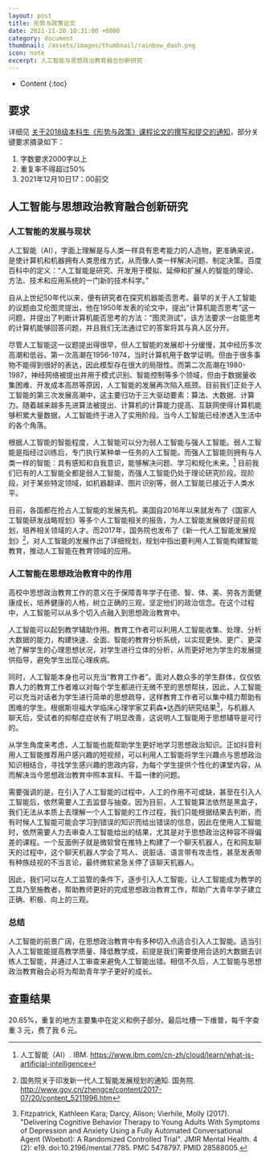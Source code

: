 ```yaml
---
layout: post
title: 形势与政策论文
date: 2021-11-20 10:31:00 +0800
category: document
thumbnail: /assets/images/thumbnail/rainbow_dash.png
icon: note
excerpt: 人工智能与思想政治教育融合创新研究
---
```


* Content
{:toc}

<!--more-->

## 要求

详细见 [关于2018级本科生《形势与政策》课程论文的撰写和提交的通知](http://jw.scut.edu.cn/zhinan/cms/article/view.do?type=posts&id=ff80808179e44d41017bcd848dc500a2)，部分关键要求摘录如下：

1. 字数要求2000字以上
2. 重复率不得超过50%
3. 2021年12月10日17：00前交

## 人工智能与思想政治教育融合创新研究

### 人工智能的发展与现状

人工智能（AI），字面上理解是与人类一样具有思考能力的人造物，更准确来说，是使计算机和机器拥有人类思维方式，从而像人类一样解决问题、制定决策。百度百科中的定义：“人工智能是研究、开发用于模拟、延伸和扩展人的智能的理论、方法、技术和应用系统的一门新的技术科学。”

自从上世纪50年代以来，便有研究者在探究机器能否思考。最早的关于人工智能的议题由艾伦图灵提出，他在1950年发表的论文中，提出“计算机能否思考”这一问题，并提出了判断计算机能否思考的方法：“图灵测试”，该方法要求一台能思考的计算机能够回答问题，并且我们无法通过它的答案将其与真人区分开。

尽管人工智能这一议题提出得很早，但人工智能的发展却十分缓慢，其中经历多次高潮和低谷。第一次高潮在1956-1974，当时计算机用于数学证明。但由于很多事物不能得到很好的表达，因此模型存在很大的局限性。而第二次高潮在1980-1987，神经网络被提出并用于模式识别、智能控制等多个领域，但由于数据量收集困难、开发成本高昂等原因，人工智能的发展再次陷入瓶颈。目前我们正处于人工智能的第三次发展高潮中，这主要归功于三大驱动要素：算法、大数据、计算力。随着越来越多先进算法被提出、计算机的计算能力提高、互联网使得计算机能够积累大量数据，人工智能终于进入了实用阶段。当今人工智能已经渗透入生活中的各个角落。

根据人工智能的智能程度，人工智能可以分为弱人工智能与强人工智能。弱人工智能是指经过训练后，专门执行某种单一任务的人工智能。而强人工智能则拥有与人类一样的智能：具有感知和自我意识，能够解决问题、学习和规化未来。[^1] 目前我们已有的人工智能全都是弱人工智能，而强人工智能仍处于理论研究阶段。现阶段，对于某些特定领域，如机器翻译、图片识别等，弱人工智能已接近于人类水平。

目前，各国都在抢占人工智能的发展先机。美国自2016年以来就发布了《国家人工智能研发战略规划》等多个人工智能相关的报告，为人工智能发展做好提前规划，培养相关领域的人才。而2017年，国务院也发布了《新一代人工智能发展规划》[^2]，对人工智能的发展作出了详细规划，规划中指出要利用人工智能构建智能教育，推动人工智能在教育领域的应用。

### 人工智能在思想政治教育中的作用

高校中思想政治教育工作的意义在于保障青年学子在德、智、体、美、劳各方面健康成长，培养健康的人格，树立正确的三观，坚定他们的政治信念。在这个过程中，人工智能可以从多个切入点融入到思想政治教育中。

人工智能可以起到教学辅助作用。教育工作者可以利用人工智能收集、处理、分析大数据的能力，构建快速、全面、智能的教育分析系统，以实现更快、更广、更深地了解学生的心理思想状况，对学生进行立体的分析，从而更好地为学生的发展提供指导，避免学生出现心理疾病。

同时，人工智能本身也可以充当“教育工作者”。面对人数众多的学生群体，仅仅依靠人力的教育工作者难以对每个学生都进行无微不至的思想帮扶，因此，人工智能可以充当对话者为学生进行简单的思想疏导，这样教育工作者可以集中精力帮助有困难的学生。根据斯坦福大学临床心理学家艾莉森•达西的研究结果[^3]，与机器人聊天后，受试者的抑郁症症状有了明显改善，这说明人工智能用于思想辅导是可行的。

从学生角度来考虑，人工智能也能帮助学生更好地学习思想政治知识。正如抖音利用人工智能推荐用户感兴趣的短视频，可以利用人工智能将学生兴趣点与思想政治知识相结合，寻找学生感兴趣的思政内容，为每个学生提供个性化的课堂内容，从而解决当今思想政治教育中照本宣科、千篇一律的问题。

需要强调的是，在引入了人工智能的过程中，人工的作用不可或缺，甚至在引入人工智能后，依然需要人工去监督与抽查。因为目前，人工智能算法依然是黑盒子，我们无法从本质上去理解一个人工智能的工作过程，我们只能根据结果去判断，而有时候人工智能可能会学习到错误的知识而给出错误的信息，因此在使用人工智能时，依然需要人力去审查人工智能给出的结果，尤其是对于思想政治这种容不得偏差的课程。一个反面例子就是微软曾在推特上构建了一个聊天机器人，在和网友聊天的过程中，这个聊天机器人学会了骂人、说脏话、语言带有攻击性，甚至发表带有种族歧视的不当言论，最终微软紧急关停了该聊天机器人。

因此，我们可以在人工监管的条件下，逐步引入人工智能，让人工智能成为教学的工具乃至施教者，帮助教师更好的完成思想政治教育工作，帮助广大青年学子建立正确、积极、向上的三观。

### 总结

人工智能的前景广阔，在思想政治教育中有多种切入点适合引入人工智能。适当引入人工智能能提高教学质量、降低教学成，前提是我们需要使用合适的大数据去训练人工智能，并通过人工审查来避免人工智能出错。相信不久后，人工智能与思想政治教育融合必将为帮助青年学子更好的成长。


[^1]: 人工智能（AI）. IBM. https://www.ibm.com/cn-zh/cloud/learn/what-is-artificial-intelligence

[^2]: 国务院关于印发新一代人工智能发展规划的通知. 国务院. http://www.gov.cn/zhengce/content/2017-07/20/content_5211996.htm

[^3]: Fitzpatrick, Kathleen Kara; Darcy, Alison; Vierhile, Molly (2017). "Delivering Cognitive Behavior Therapy to Young Adults With Symptoms of Depression and Anxiety Using a Fully Automated Conversational Agent (Woebot): A Randomized Controlled Trial". JMIR Mental Health. 4 (2): e19. doi:10.2196/mental.7785. PMC 5478797. PMID 28588005.

## 查重结果

20.65%，重复的地方主要集中在定义和例子部分。最后吐槽一下维普，每千字查重 3 元，费了我 6 元。